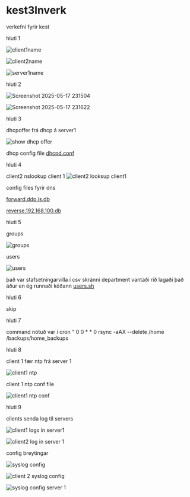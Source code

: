 # kest3lnverk
verkefni fyrir kest


hluti 1

![client1name](https://github.com/user-attachments/assets/7752c60c-7567-4e40-9d59-5c2a55f0f2ce)

![client2name](https://github.com/user-attachments/assets/4bfff0d6-41f3-4aa2-a131-639abc30f839)

![server1name](https://github.com/user-attachments/assets/ce0a5e40-ed73-461e-9759-2f1ef31eeff9)



hluti 2

![Screenshot 2025-05-17 231504](https://github.com/user-attachments/assets/e9953633-4adf-432b-a367-7832c2e54a9d)

![Screenshot 2025-05-17 231622](https://github.com/user-attachments/assets/f63b543c-edc7-4c4c-847f-b52a04acd179)


hluti 3

dhcpoffer frá dhcp á server1

![show dhcp offer](https://github.com/user-attachments/assets/db9d515d-3d46-4923-904d-d4ae5e438826)

dhcp config file [dhcpd.conf](dhcpd.conf)



hluti 4

client2 nslookup client 1
![client2 looksup client1](https://github.com/user-attachments/assets/5ae12ac8-0a76-4d93-81ea-fad4f12adc1f)

config files fyrir dns

[forward.ddp.is.db](forward.ddp.is.db)

[reverse.192.168.100.db](reverse.192.168.100.db)



hluti 5

groups

![groups](https://github.com/user-attachments/assets/116a91c9-6571-4da7-a839-bae6d8851682)

users

![users](https://github.com/user-attachments/assets/fb0e6862-91af-4518-9127-e10e81743a4a)

það var stafsetningarvilla í csv skránni department vantaði rið lagaði það áður en ég runnaði kóðann
[users.sh](users.sh)

hluti 6 

skip


hluti 7

command nötuð var í cron " 0 0 * * 0 rsync -aAX --delete /home /backups/home_backups

hluti 8

client 1 fær ntp frá server 1

![client1 ntp](https://github.com/user-attachments/assets/522ae237-a3ca-4041-aee2-260dec3c2716)

client 1 ntp conf file

![client1 ntp conf](https://github.com/user-attachments/assets/bcebaf87-cbc3-4ff7-8e00-72aaf44b4c70)


hluti 9

clients senda log til servers


![client1 logs in server1](https://github.com/user-attachments/assets/5f0853b5-9771-4e35-adbe-f9b173cf5579)

![client2 log in server 1](https://github.com/user-attachments/assets/554ad4df-f2ac-41d6-b5d4-8c4df70d1443)


config breytingar

![syslog config](https://github.com/user-attachments/assets/91cf2dcf-cee6-420b-ae89-e5aad3d36155)

![client 2 syslog config](https://github.com/user-attachments/assets/a66a52dd-697e-4e56-b4e6-3ec4090a403f)

![syslog config server 1](https://github.com/user-attachments/assets/9b1aec8c-f39c-453c-82d1-f210abb6344f)




